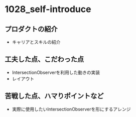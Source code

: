 # 1028_self-introduce

## プロダクトの紹介
- キャリアとスキルの紹介

## 工夫した点、こだわった点
- IntersectionObserverを利用した動きの実装
- レイアウト

## 苦戦した点、ハマりポイントなど
- 実際に使用したいIntersectionObserverを形にするアレンジ